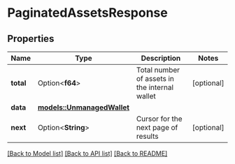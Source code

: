 # PaginatedAssetsResponse

## Properties

Name | Type | Description | Notes
------------ | ------------- | ------------- | -------------
**total** | Option<**f64**> | Total number of assets in the internal wallet | [optional]
**data** | [**models::UnmanagedWallet**](UnmanagedWallet.md) |  | 
**next** | Option<**String**> | Cursor for the next page of results | [optional]

[[Back to Model list]](../README.md#documentation-for-models) [[Back to API list]](../README.md#documentation-for-api-endpoints) [[Back to README]](../README.md)


